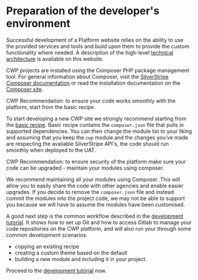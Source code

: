 <!--
title: Preparation of the developer's environment
pagenumber: 1
-->

# Preparation of the developer's environment

Successful development of a Platform website relies on the ability to use the provided services and tools and build upon
them to provide the custom functionality where needed. A description of the high-level [technical
architecture](https://www.cwp.govt.nz/features/technical-information-about-the-platform/) is available on this website.

CWP projects are installed using the Composer PHP package management tool. For general information about Composer, visit
the [SilverStripe Composer documentation](http://doc.silverstripe.org/framework/en/installation/composer) or read the
installation documentation on the [Composer site](http://getcomposer.org/doc/00-intro.md).

<div class="notice" markdown='1'>
CWP Recommendation: to ensure your code works smoothly with the platform, start from the basic recipe.
</div>

To start developing a new CWP site we strongly recommend starting from the [basic
recipe](https://gitlab.cwp.govt.nz/cwp/recipe-basic).  Basic recipe contains the `composer.json` file that pulls in
supported dependencies. You can then change the module list to your liking and assuming that you keep the `cwp` module
and the changes you've made are respecting the available SilverStripe API's, the code should run smoothly when deployed
to the UAT.

<div class="notice" markdown='1'>
CWP Recommendation: to ensure security of the platform make sure your code can be upgraded - maintain your modules using
composer.
</div>

We recommend maintaining all your modules using Composer. This will allow you to easily share the code with other
agencies and enable easier upgrades. If you decide to remove the `composer.json` file and instead commit the modules
into the project code, we may not be able to support you because we will have to assume the modules have been
customised.

A good next step is the common workflow described in the [development tutorial](development-tutorials). It shows how to
set up Git and how to access Gitlab to manage your code repositories on the CWP platform, and will also run your through
some common development scenarios:

* copying an existing recipe
* creating a custom theme based on the default
* building a new module and including it in your project.

Proceed to the [development tutorial](development-tutorials) now.


